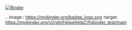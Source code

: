 [![Binder](https://mybinder.org/badge_logo.svg)](https://mybinder.org/v2/gh/FelipeVelaC/fvbinder_test/main)

.. image:: https://mybinder.org/badge_logo.svg
 :target: https://mybinder.org/v2/gh/FelipeVelaC/fvbinder_test/main
